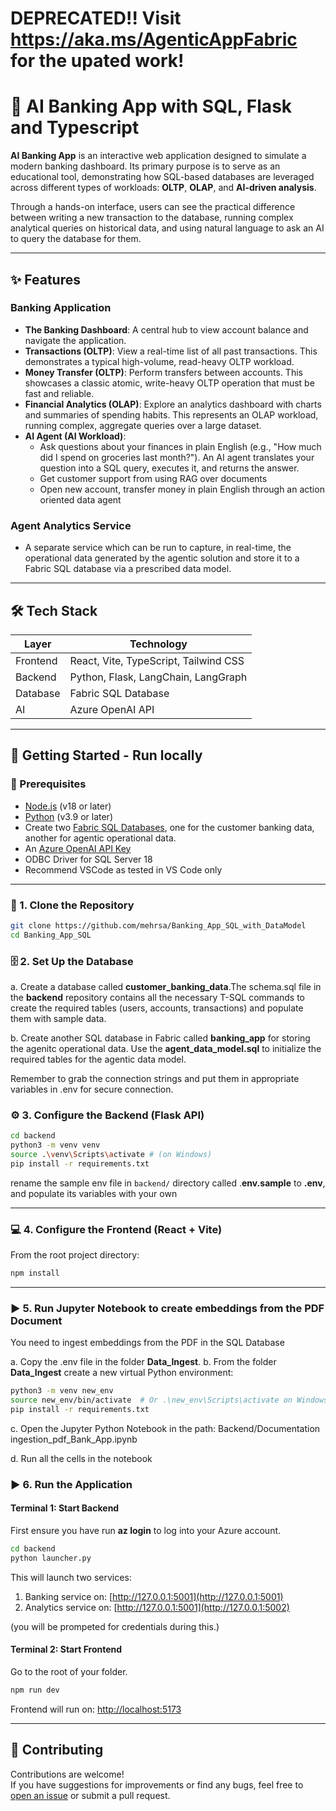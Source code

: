 
# DEPRECATED!! Visit https://aka.ms/AgenticAppFabric for the upated work!











# 🏦  AI Banking App with SQL, Flask and Typescript

**AI Banking App** is an interactive web application designed to simulate a modern banking dashboard. Its primary purpose is to serve as an educational tool, demonstrating how SQL-based databases are leveraged across different types of workloads: **OLTP**, **OLAP**, and **AI-driven analysis**.

Through a hands-on interface, users can see the practical difference between writing a new transaction to the database, running complex analytical queries on historical data, and using natural language to ask an AI to query the database for them.

---

## ✨ Features

### Banking Application

- **The Banking Dashboard**: A central hub to view account balance and navigate the application.
- **Transactions (OLTP)**: View a real-time list of all past transactions. This demonstrates a typical high-volume, read-heavy OLTP workload.
- **Money Transfer (OLTP)**: Perform transfers between accounts. This showcases a classic atomic, write-heavy OLTP operation that must be fast and reliable.
- **Financial Analytics (OLAP)**: Explore an analytics dashboard with charts and summaries of spending habits. This represents an OLAP workload, running complex, aggregate queries over a large dataset.
- **AI Agent (AI Workload)**: 
    - Ask questions about your finances in plain English (e.g., "How much did I spend on groceries last month?"). An AI agent translates your question into a SQL query, executes it, and returns the answer.
    - Get customer support from using RAG over documents
    - Open new account, transfer money in plain English through an action oriented data agent

### Agent Analytics Service
- A separate service which can be run to capture, in real-time, the operational data generated by the agentic solution and store it to a Fabric SQL database via a prescribed data model.
---

## 🛠️ Tech Stack

| Layer    | Technology                            |
| -------- | ------------------------------------- |
| Frontend | React, Vite, TypeScript, Tailwind CSS |
| Backend  | Python, Flask, LangChain, LangGraph              |
| Database | Fabric SQL Database                   |
| AI       | Azure OpenAI API                      |

---

## 🚀 Getting Started - Run locally

### 🔧 Prerequisites

- [Node.js](https://nodejs.org/) (v18 or later)
- [Python](https://www.python.org/) (v3.9 or later)
- Create two [Fabric SQL Databases](https://learn.microsoft.com/en-us/fabric/database/sql/create), one for the customer banking data, another for agentic operational data.
- An [Azure OpenAI API Key](https://azure.microsoft.com/en-us/products/ai-services/openai-service)
- ODBC Driver for SQL Server 18
- Recommend VSCode as tested in VS Code only

---

### 📅 1. Clone the Repository

```bash
git clone https://github.com/mehrsa/Banking_App_SQL_with_DataModel
cd Banking_App_SQL
```

### 🗄️ 2. Set Up the Database

a. Create a database called **customer_banking_data**.The schema.sql file in the **backend** repository contains all the necessary T-SQL commands to create the required tables (users, accounts, transactions) and populate them with sample data.

b. Create another SQL database in Fabric called **banking_app** for storing the agenitc operational data. Use the **agent_data_model.sql** to initialize the required tables for the agentic data model.

Remember to grab the connection strings and put them in appropriate variables in .env for secure connection.



### ⚙️ 3. Configure the Backend (Flask API)

```bash
cd backend
python3 -m venv venv
source .\venv\Scripts\activate # (on Windows)
pip install -r requirements.txt
```

rename the sample env file in `backend/` directory called .**env.sample** to **.env**, and populate its variables with your own 


---

### 💻 4. Configure the Frontend (React + Vite)

From the root project directory:

```bash
npm install
```

---

### ▶️ 5. Run Jupyter Notebook to create embeddings from the PDF Document

You need to ingest embeddings from the PDF in the SQL Database

a. Copy the .env file in the folder **Data_Ingest**.
b. From the folder **Data_Ingest** create a new virtual Python environment:

```bash
python3 -m venv new_env
source new_env/bin/activate  # Or .\new_env\Scripts\activate on Windows
pip install -r requirements.txt
```

c. Open the Jupyter Python Notebook in the path: Backend/Documentation ingestion_pdf_Bank_App.ipynb

d. Run all the cells in the notebook

### ▶️ 6. Run the Application

#### Terminal 1: Start Backend

First ensure you have run **az login** to log into your Azure account.

```bash
cd backend
python launcher.py
```
This will launch two services:
1. Banking service on: [http://127.0.0.1:5001](http://127.0.0.1:5001)
2. Analytics service on: [http://127.0.0.1:5001](http://127.0.0.1:5002)

(you will be prompeted for credentials during this.)

#### Terminal 2: Start Frontend

Go to the root of your folder.

```bash
npm run dev
```

Frontend will run on: [http://localhost:5173](http://localhost:5173)

---

## 🤝 Contributing

Contributions are welcome!\
If you have suggestions for improvements or find any bugs, feel free to [open an issue](https://github.com/Banking_App_SQL/issues) or submit a pull request.
